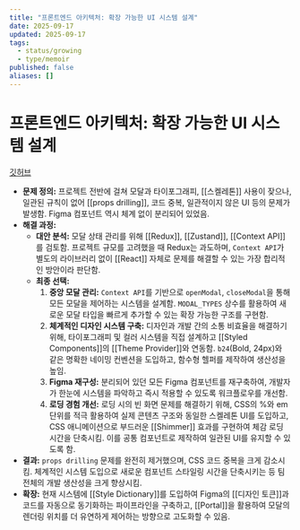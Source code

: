 ```yaml
---
title: "프론트엔드 아키텍처: 확장 가능한 UI 시스템 설계"
date: 2025-09-17
updated: 2025-09-17
tags:
  - status/growing
  - type/memoir
published: false
aliases: []
---
```

# 프론트엔드 아키텍처: 확장 가능한 UI 시스템 설계
[깃허브](https://github.com/KingsMinn/Fandom-K?tab=readme-ov-file#%ED%94%84%EB%A1%A0%ED%8A%B8%EC%97%94%EB%93%9C-%EC%95%84%ED%82%A4%ED%85%8D%EC%B2%98-%ED%99%95%EC%9E%A5-%EA%B0%80%EB%8A%A5%ED%95%9C-ui-%EC%8B%9C%EC%8A%A4%ED%85%9C-%EC%84%A4%EA%B3%84)

- **문제 정의:** 프로젝트 전반에 걸쳐 모달과 타이포그래피, [[스켈레톤]] 사용이 잦으나, 일관된 규칙이 없어 [[props drilling]], 코드 중복, 일관적이지 않은 UI 등의 문제가 발생함. Figma 컴포넌트 역시 체계 없이 분리되어 있었음.
- **해결 과정:**
    - **대안 분석:** 모달 상태 관리를 위해 [[Redux]], [[Zustand]], [[Context API]]를 검토함. 프로젝트 규모를 고려했을 때 Redux는 과도하며, `Context API`가 별도의 라이브러리 없이 [[React]] 자체로 문제를 해결할 수 있는 가장 합리적인 방안이라 판단함.
    - **최종 선택:**
        1. **중앙 모달 관리:** `Context API`를 기반으로 `openModal`, `closeModal`을 통해 모든 모달을 제어하는 시스템을 설계함. `MODAL_TYPES` 상수를 활용하여 새로운 모달 타입을 빠르게 추가할 수 있는 확장 가능한 구조를 구현함.
        2. **체계적인 디자인 시스템 구축:** 디자인과 개발 간의 소통 비효율을 해결하기 위해, 타이포그래피 및 컬러 시스템을 직접 설계하고 [[Styled Components]]의 [[Theme Provider]]와 연동함. `b24`(Bold, 24px)와 같은 명확한 네이밍 컨벤션을 도입하고, 함수형 헬퍼를 제작하여 생산성을 높임.
        3. **Figma 재구성:** 분리되어 있던 모든 Figma 컴포넌트를 재구축하여, 개발자가 한눈에 시스템을 파악하고 즉시 적용할 수 있도록 워크플로우를 개선함.
        4. **로딩 경험 개선:** 로딩 시의 빈 화면 문제를 해결하기 위해, CSS의 %와 em 단위를 적극 활용하여 실제 콘텐츠 구조와 동일한 스켈레톤 UI를 도입하고, CSS 애니메이션으로 부드러운 [[Shimmer]] 효과를 구현하여 체감 로딩 시간을 단축시킴. 이를 공통 컴포넌트로 제작하여 일관된 UI를 유지할 수 있도록 함.
- **결과:** `props drilling` 문제를 완전히 제거했으며, CSS 코드 중복을 크게 감소시킴. 체계적인 시스템 도입으로 새로운 컴포넌트 스타일링 시간을 단축시키는 등 팀 전체의 개발 생산성을 크게 향상시킴.
- **확장:** 현재 시스템에 [[Style Dictionary]]를 도입하여 Figma의 [[디자인 토큰]]과 코드를 자동으로 동기화하는 파이프라인을 구축하고, [[Portal]]을 활용하여 모달의 렌더링 위치를 더 유연하게 제어하는 방향으로 고도화할 수 있음.